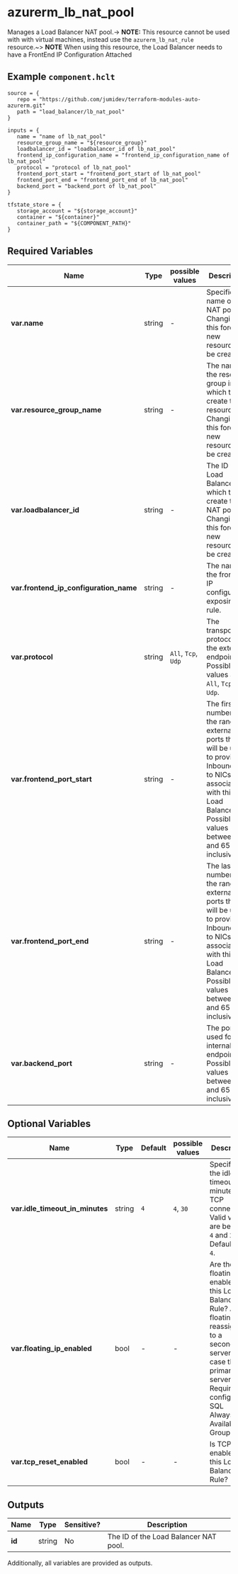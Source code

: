 # azurerm_lb_nat_pool

Manages a Load Balancer NAT pool.-> **NOTE:** This resource cannot be used with with virtual machines, instead use the `azurerm_lb_nat_rule` resource.~> **NOTE** When using this resource, the Load Balancer needs to have a FrontEnd IP Configuration Attached

## Example `component.hclt`

```hcl
source = {
   repo = "https://github.com/jumidev/terraform-modules-auto-azurerm.git" 
   path = "load_balancer/lb_nat_pool" 
}

inputs = {
   name = "name of lb_nat_pool" 
   resource_group_name = "${resource_group}" 
   loadbalancer_id = "loadbalancer_id of lb_nat_pool" 
   frontend_ip_configuration_name = "frontend_ip_configuration_name of lb_nat_pool" 
   protocol = "protocol of lb_nat_pool" 
   frontend_port_start = "frontend_port_start of lb_nat_pool" 
   frontend_port_end = "frontend_port_end of lb_nat_pool" 
   backend_port = "backend_port of lb_nat_pool" 
}

tfstate_store = {
   storage_account = "${storage_account}" 
   container = "${container}" 
   container_path = "${COMPONENT_PATH}" 
}

```

## Required Variables

| Name | Type |  possible values |  Description |
| ---- | --------- |  ----------- | ----------- |
| **var.name** | string |  -  |  Specifies the name of the NAT pool. Changing this forces a new resource to be created. | 
| **var.resource_group_name** | string |  -  |  The name of the resource group in which to create the resource. Changing this forces a new resource to be created. | 
| **var.loadbalancer_id** | string |  -  |  The ID of the Load Balancer in which to create the NAT pool. Changing this forces a new resource to be created. | 
| **var.frontend_ip_configuration_name** | string |  -  |  The name of the frontend IP configuration exposing this rule. | 
| **var.protocol** | string |  `All`, `Tcp`, `Udp`  |  The transport protocol for the external endpoint. Possible values are `All`, `Tcp` and `Udp`. | 
| **var.frontend_port_start** | string |  -  |  The first port number in the range of external ports that will be used to provide Inbound NAT to NICs associated with this Load Balancer. Possible values range between 1 and 65534, inclusive. | 
| **var.frontend_port_end** | string |  -  |  The last port number in the range of external ports that will be used to provide Inbound NAT to NICs associated with this Load Balancer. Possible values range between 1 and 65534, inclusive. | 
| **var.backend_port** | string |  -  |  The port used for the internal endpoint. Possible values range between 1 and 65535, inclusive. | 

## Optional Variables

| Name | Type |  Default  |  possible values |  Description |
| ---- | --------- |  ----------- | ----------- | ----------- |
| **var.idle_timeout_in_minutes** | string |  `4`  |  `4`, `30`  |  Specifies the idle timeout in minutes for TCP connections. Valid values are between `4` and `30`. Defaults to `4`. | 
| **var.floating_ip_enabled** | bool |  -  |  -  |  Are the floating IPs enabled for this Load Balancer Rule? A floating IP is reassigned to a secondary server in case the primary server fails. Required to configure a SQL AlwaysOn Availability Group. | 
| **var.tcp_reset_enabled** | bool |  -  |  -  |  Is TCP Reset enabled for this Load Balancer Rule? | 



## Outputs

| Name | Type | Sensitive? | Description |
| ---- | ---- | --------- | --------- |
| **id** | string | No  | The ID of the Load Balancer NAT pool. | 

Additionally, all variables are provided as outputs.
